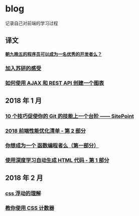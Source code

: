 # blog

记录自己对前端的学习过程


## 译文

#### [朝九晚五的程序员可以成为一名优秀的开发者么？](https://github.com/sakila1012/blog/issues/1)
### [加入苏研的感受](https://github.com/sakila1012/blog/issues/2)
### [如何使用 AJAX 和 REST API 创建一个图表](https://github.com/sakila1012/blog/issues/3)

## 2018 年 1 月

### [10 个技巧促使你的 Git 的技能上一个台阶 —— SitePoint](https://github.com/sakila1012/blog/issues/4)
### [2018 前端性能优化清单 - 第 2 部分](https://github.com/sakila1012/blog/issues/5)
### [你想成为一个 函数编程者么（第一部分）](https://github.com/sakila1012/blog/issues/6)
### [使用深度学习自动生成 HTML 代码 - 第 1 部分](https://github.com/sakila1012/blog/issues/7)

## 2018 年 2 月

### [css 浮动的理解](https://github.com/sakila1012/blog/issues/9)
### [教你使用 CSS 计数器](https://github.com/sakila1012/blog/issues/10)

